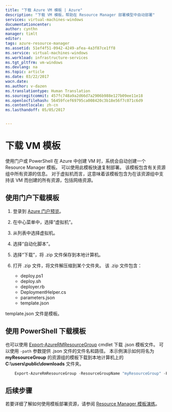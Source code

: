 ```yaml
---
title: "下载 Azure VM 模板 | Azure"
description: "下载 VM 模板，帮助在 Resource Manager 部署模型中自动部署"
services: virtual-machines-windows
documentationcenter: 
author: cynthn
manager: timlt
editor: 
tags: azure-resource-manager
ms.assetid: 51ef4f51-0942-4249-afea-4a3f87ce1ff8
ms.service: virtual-machines-windows
ms.workload: infrastructure-services
ms.tgt_pltfrm: vm-windows
ms.devlang: na
ms.topic: article
ms.date: 03/22/2017
wacn.date: 
ms.author: v-dazen
ms.translationtype: Human Translation
ms.sourcegitcommit: 457fc748a9a2d66d7a2906b988e127b09ee11e18
ms.openlocfilehash: 56459fcef69795ca008420c3b18e56f7c071c6d9
ms.contentlocale: zh-cn
ms.lasthandoff: 05/05/2017


---
```

# <a name="download-the-template-for-a-vm"></a>下载 VM 模板
使用门户或 PowerShell 在 Azure 中创建 VM 时，系统会自动创建一个 Resource Manager 模板。 可以使用此模板快速复制部署。 该模板包含有关资源组中所有资源的信息。 对于虚拟机而言，这意味着该模板包含为在该资源组中支持该 VM 而创建的所有资源，包括网络资源。

## <a name="download-the-template-using-the-portal"></a>使用门户下载模板
1. 登录到 [Azure 门户预览](https://portal.azure.cn/)。
2. 在中心菜单中，选择“虚拟机”。
3. 从列表中选择虚拟机。
4. 选择“自动化脚本”。
5. 选择“下载”，将 .zip 文件保存到本地计算机。
6. 打开 .zip 文件，将文件解压缩到某个文件夹。 该 .zip 文件包含：

    * deploy.ps1
    * deploy.sh 
    * deployer.rb
    * DeploymentHelper.cs
    * parameters.json
    * template.json

template.json 文件是模板。

## <a name="download-the-template-using-powershell"></a>使用 PowerShell 下载模板
也可以使用 [Export-AzureRMResourceGroup](https://msdn.microsoft.com/library/mt715427.aspx) cmdlet 下载 .json 模板文件。 可以使用 `-path` 参数提供 .json 文件的文件名和路径。 本示例演示如何将名为 **myResourceGroup** 的资源组的模板下载到本地计算机上的 **C:\users\public\downloads** 文件夹。

```powershell
    Export-AzureRmResourceGroup -ResourceGroupName "myResourceGroup" -Path "C:\users\public\downloads"
```

## <a name="next-steps"></a>后续步骤
若要详细了解如何使用模板部署资源，请参阅 [Resource Manager 模板演练](../../azure-resource-manager/resource-manager-template-walkthrough.md)。


